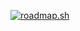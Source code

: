 <a href="https://roadmap.sh"><img src="https://roadmap.sh/card/tall/674189a25434bf319a617980?variant=dark&roadmaps=backend%2Caspnet-core%2Csql%2Cjavascript" alt="roadmap.sh"/></a>
